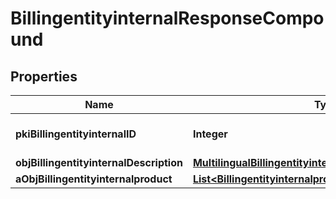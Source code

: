 

# BillingentityinternalResponseCompound

## Properties

Name | Type | Description | Notes
------------ | ------------- | ------------- | -------------
**pkiBillingentityinternalID** | **Integer** | The unique ID of the Billingentityinternal. | 
**objBillingentityinternalDescription** | [**MultilingualBillingentityinternalDescription**](MultilingualBillingentityinternalDescription.md) |  | 
**aObjBillingentityinternalproduct** | [**List&lt;BillingentityinternalproductResponseCompound&gt;**](BillingentityinternalproductResponseCompound.md) |  | 




